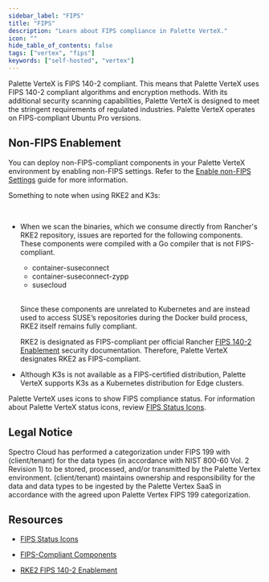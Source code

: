 ```yaml
---
sidebar_label: "FIPS"
title: "FIPS"
description: "Learn about FIPS compliance in Palette VerteX."
icon: ""
hide_table_of_contents: false
tags: ["vertex", "fips"]
keywords: ["self-hosted", "vertex"]
---
```


Palette VerteX is FIPS 140-2 compliant. This means that Palette VerteX uses FIPS 140-2 compliant algorithms and
encryption methods. With its additional security scanning capabilities, Palette VerteX is designed to meet the stringent
requirements of regulated industries. Palette VerteX operates on FIPS-compliant Ubuntu Pro versions.

## Non-FIPS Enablement

You can deploy non-FIPS-compliant components in your Palette VerteX environment by enabling non-FIPS settings. Refer to
the [Enable non-FIPS Settings](../system-management/enable-non-fips-settings/enable-non-fips-settings.md) guide for more
information.

Something to note when using RKE2 and K3s:

<br />

- When we scan the binaries, which we consume directly from Rancher's RKE2 repository, issues are reported for the
  following components. These components were compiled with a Go compiler that is not FIPS-compliant.

  - container-suseconnect
  - container-suseconnect-zypp
  - susecloud

  <br />

  Since these components are unrelated to Kubernetes and are instead used to access SUSE’s repositories during the
  Docker build process, RKE2 itself remains fully compliant.

  RKE2 is designated as FIPS-compliant per official Rancher
  [FIPS 140-2 Enablement](https://docs.rke2.io/security/fips_support) security documentation. Therefore, Palette VerteX
  designates RKE2 as FIPS-compliant.

- Although K3s is not available as a FIPS-certified distribution, Palette VerteX supports K3s as a Kubernetes
  distribution for Edge clusters.

Palette VerteX uses icons to show FIPS compliance status. For information about Palette VerteX status icons, review
[FIPS Status Icons](fips-status-icons.md).

## Legal Notice

Spectro Cloud has performed a categorization under FIPS 199 with (client/tenant) for the data types (in accordance with
NIST 800-60 Vol. 2 Revision 1) to be stored, processed, and/or transmitted by the Palette Vertex environment.
(client/tenant) maintains ownership and responsibility for the data and data types to be ingested by the Palette Vertex
SaaS in accordance with the agreed upon Palette Vertex FIPS 199 categorization.

## Resources

- [FIPS Status Icons](fips-status-icons.md)

- [FIPS-Compliant Components](fips-compliant-components.md)

- [RKE2 FIPS 140-2 Enablement](https://docs.rke2.io/security/fips_support)
